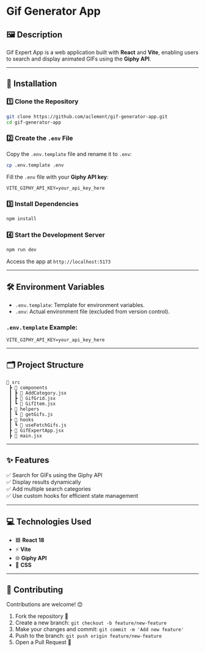 # Gif Generator App

## 🖼️ Description
Gif Expert App is a web application built with **React** and **Vite**, enabling users to search and display animated GIFs using the **Giphy API**.

---

## 🚀 Installation
### 1️⃣ Clone the Repository
```bash
git clone https://github.com/aclement/gif-generator-app.git
cd gif-generator-app
```

### 2️⃣ Create the `.env` File
Copy the `.env.template` file and rename it to `.env`:
```bash
cp .env.template .env
```
Fill the `.env` file with your **Giphy API key**:
```env
VITE_GIPHY_API_KEY=your_api_key_here
```

### 3️⃣ Install Dependencies
```bash
npm install
```

### 4️⃣ Start the Development Server
```bash
npm run dev
```
Access the app at `http://localhost:5173`

---

## 🛠️ Environment Variables
- `.env.template`: Template for environment variables.
- `.env`: Actual environment file (excluded from version control).

### `.env.template` Example:
```env
VITE_GIPHY_API_KEY=your_api_key_here
```

---

## 🗂️ Project Structure
```
📂 src
 ┣ 📂 components
 ┃ ┣ 📜 AddCategory.jsx
 ┃ ┣ 📜 GifGrid.jsx
 ┃ ┗ 📜 GifItem.jsx
 ┣ 📂 helpers
 ┃ ┗ 📜 getGifs.js
 ┣ 📂 hooks
 ┃ ┗ 📜 useFetchGifs.js
 ┣ 📜 GifExpertApp.jsx
 ┣ 📜 main.jsx
```

---

## ✨ Features
✅ Search for GIFs using the Giphy API  
✅ Display results dynamically  
✅ Add multiple search categories  
✅ Use custom hooks for efficient state management  

---

## 💻 Technologies Used
- 🟦 **React 18**
- ⚡ **Vite**
- 🌐 **Giphy API**
- 💅 **CSS**
<!-- - 🧪 **Jest** (for testing) -->

---

## 🤝 Contributing
Contributions are welcome! 😊  
1. Fork the repository 🍴  
2. Create a new branch: `git checkout -b feature/new-feature`  
3. Make your changes and commit: `git commit -m 'Add new feature'`  
4. Push to the branch: `git push origin feature/new-feature`  
5. Open a Pull Request 🚀


